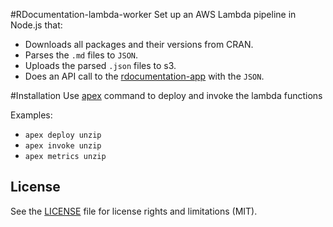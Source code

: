 #RDocumentation-lambda-worker
Set up an AWS Lambda pipeline in Node.js that:
- Downloads all packages and their versions from CRAN.
- Parses the `.md` files to `JSON`.
- Uploads the parsed `.json` files to s3.
- Does an API call to the [rdocumentation-app](https://github.com/datacamp/rdocumentation-app) with the `JSON`.

#Installation
Use [apex](http://apex.run) command to deploy and invoke the lambda functions

Examples:
- `apex deploy unzip`
- `apex invoke unzip`
- `apex metrics unzip`

## License
See the [LICENSE](LICENSE.md) file for license rights and limitations (MIT).